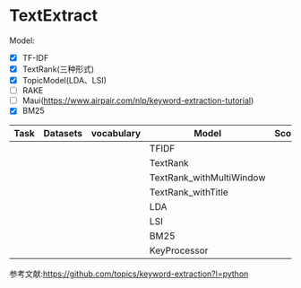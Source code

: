 # TextExtract
Model:
- [x] TF-IDF
- [x] TextRank(三种形式)
- [x] TopicModel(LDA、LSI)
- [ ] RAKE
- [ ] Maui(https://www.airpair.com/nlp/keyword-extraction-tutorial)
- [x] BM25

| Task     | Datasets| vocabulary |Model                   |Score|
|----------|---------|------------|------------------------|-----|
|          |         |            |TFIDF                   |     |
|          |         |            |TextRank                |     |
|          |         |            |TextRank_withMultiWindow|     |
|          |         |            |TextRank_withTitle      |     |
|          |         |            |LDA                     |     |
|          |         |            |LSI                     |     |
|          |         |            |BM25                    |     |
|          |         |            |KeyProcessor            |     |

参考文献:https://github.com/topics/keyword-extraction?l=python
